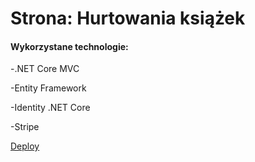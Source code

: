<h1>Strona: Hurtowania książek</h1>
<h4>Wykorzystane technologie:</h4>
<p>-.NET Core MVC</p>
<p>-Entity Framework</p>
<p>-Identity .NET Core</p>
<p>-Stripe</p>

<a href="https://technologymanager.pl">Deploy</a>





